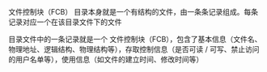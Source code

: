 文件控制块（FCB） 
目录本身就是一个有结构的文件，由一条条记录组成。每条记录对应一个在该目录文件下的文件

目录文件中的一条记录就是一个 文件控制块（FCB），包含了基本信息（文件名、物理地址、逻辑结构、物理结构等），存取控制信息（是否可读 / 可写、禁止访问的用户名单等），使用信息（如文件的建立时间、修改时间等）
